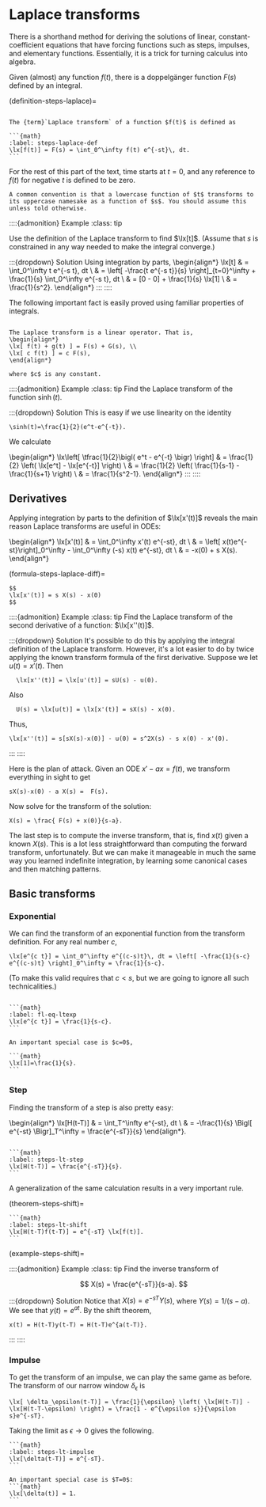 # Laplace transforms

There is a shorthand method for deriving the solutions of linear, constant-coefficient equations that have forcing functions such as steps, impulses, and elementary functions. Essentially, it is a trick for turning calculus into algebra.

Given (almost) any function $f(t)$, there is a doppelgänger function $F(s)$ defined by an integral.

(definition-steps-laplace)=

````{proof:definition} Laplace transform

The {term}`Laplace transform` of a function $f(t)$ is defined as

```{math}
:label: steps-laplace-def
\lx[f(t)] = F(s) = \int_0^\infty f(t) e^{-st}\, dt.
```
````

For the rest of this part of the text, time starts at $t=0$, and any reference to $f(t)$ for negative $t$ is defined to be zero.

```{attention}
A common convention is that a lowercase function of $t$ transforms to its uppercase namesake as a function of $s$. You should assume this unless told otherwise.
```

::::{admonition} Example
:class: tip

Use the definition of the Laplace transform to find $\lx[t]$. (Assume that $s$ is constrained in any way needed to make the integral converge.)

:::{dropdown} Solution
Using integration by parts,
\begin{align*}
\lx[t] & = \int_0^\infty t e^{-s t}\, dt  \\
& = \left[ -\frac{t e^{-s t}}{s} \right]_{t=0}^\infty + \frac{1}{s} \int_0^\infty e^{-s t}\, dt  \\
& = [0 - 0] + \frac{1}{s} \lx[1] \\
& = \frac{1}{s^2}.
\end{align*}
:::
::::

The following important fact is easily proved using familiar properties of integrals.

````{proof:theorem} Laplace transform linearity

The Laplace transform is a linear operator. That is,
\begin{align*}
\lx[ f(t) + g(t) ] = F(s) + G(s), \\
\lx[ c f(t) ] = c F(s),
\end{align*}

where $c$ is any constant.
````

::::{admonition} Example
:class: tip
Find the Laplace transform of the function $\sinh(t)$.

:::{dropdown} Solution
This is easy if we use linearity on the identity

```{math}
\sinh(t)=\frac{1}{2}(e^t-e^{-t}).
```

We calculate

\begin{align*}
\lx\left[ \tfrac{1}{2}\bigl( e^t - e^{-t} \bigr) \right]  & = \frac{1}{2} \left( \lx[e^t] - \lx[e^{-t}] \right) \\
  & = \frac{1}{2} \left( \frac{1}{s-1} - \frac{1}{s+1} \right) \\
  & = \frac{1}{s^2-1}.
\end{align*}
:::
::::

## Derivatives

Applying integration by parts to the definition of $\lx[x'(t)]$ reveals the main reason Laplace transforms are useful in ODEs:

\begin{align*}
\lx[x'(t)] & = \int_0^\infty x'(t) e^{-st}\, dt \\
& = \left[ x(t)e^{-st}\right]_0^\infty - \int_0^\infty (-s) x(t) e^{-st}\, dt \\
& = -x(0) + s X(s).
\end{align*}

(formula-steps-laplace-diff)=

````{proof:formula} Transform of a derivative
$$
\lx[x'(t)] = s X(s) - x(0)
$$
````

::::{admonition} Example
:class: tip
Find the Laplace transform of the second derivative of a function: $\lx[x''(t)]$.

:::{dropdown} Solution
It's possible to do this by applying the integral definition of the Laplace transform. However, it's a lot easier to do by twice applying the known transform formula of the first derivative. Suppose we let $u(t)=x'(t)$. Then

```{math}
  \lx[x''(t)] = \lx[u'(t)] = sU(s) - u(0).
```

Also

```{math}
  U(s) = \lx[u(t)] = \lx[x'(t)] = sX(s) - x(0). 
```

Thus,

```{math}
\lx[x''(t)] = s[sX(s)-x(0)] - u(0) = s^2X(s) - s x(0) - x'(0). 
```
:::
::::

Here is the plan of attack. Given an ODE $x'-ax=f(t)$, we transform everything in sight to get

```{math}
sX(s)-x(0) - a X(s) =  F(s).
```

Now solve for the transform of the solution:

```{math}
X(s) = \frac{ F(s) + x(0)}{s-a}.
```

The last step is to compute the inverse transform, that is, find $x(t)$ given a known $X(s)$. This is a lot less straightforward than computing the forward transform, unfortunately. But we can make it manageable in much the same way you learned indefinite integration, by learning some canonical cases and then matching patterns.

## Basic transforms

### Exponential

We can find the transform of an exponential function from the transform definition. For any real number $c$,

```{math}
\lx[e^{c t}] = \int_0^\infty e^{(c-s)t}\, dt = \left[ -\frac{1}{s-c} e^{(c-s)t} \right]_0^\infty = \frac{1}{s-c}.
```

(To make this valid requires that $c< s$, but we are going to ignore all such technicalities.)

````{proof:formula} Transform of an exponential

```{math}
:label: fl-eq-ltexp
\lx[e^{c t}] = \frac{1}{s-c}.
```

An important special case is $c=0$,

```{math}
\lx[1]=\frac{1}{s}.
```
````

### Step

Finding the transform of a step is also pretty easy:

\begin{align*}
\lx[H(t-T)] & = \int_T^\infty e^{-st}\, dt \\
& = -\frac{1}{s} \Bigl[ e^{-st} \Bigr]_T^\infty = \frac{e^{-sT}}{s} 
\end{align*}.

````{proof:formula} Transform of a step

```{math}
:label: steps-lt-step
\lx[H(t-T)] = \frac{e^{-sT}}{s}.
```
````

A generalization of the same calculation results in a very important rule.

(theorem-steps-shift)=

````{proof:theorem} Shift theorem
```{math}
:label: steps-lt-shift
\lx[H(t-T)f(t-T)] = e^{-sT} \lx[f(t)].
```
````

(example-steps-shift)=

::::{admonition} Example
:class: tip
Find the inverse transform of

$$
X(s) = \frac{e^{-sT}}{s-a}.
$$

:::{dropdown} Solution
Notice that $X(s) = e^{-sT} Y(s)$, where $Y(s)=1/(s-a)$. We see that $y(t)=e^{at}$. By the shift theorem,

```{math}
x(t) = H(t-T)y(t-T) = H(t-T)e^{a(t-T)}.
```
:::
::::

### Impulse

To get the transform of an impulse, we can play the same game as before. The transform of our narrow window $\delta_\epsilon$  is

```{math}
\lx[ \delta_\epsilon(t-T)] = \frac{1}{\epsilon} \left( \lx[H(t-T)] - \lx[H(t-T-\epsilon) \right) = \frac{1 - e^{\epsilon s}}{\epsilon s}e^{-sT}.
```

Taking the limit as $\epsilon\to 0$ gives the following.

````{proof:formula} Transform of an impulse
```{math}
:label: steps-lt-impulse
\lx[\delta(t-T)] = e^{-sT}.
```

An important special case is $T=0$:
```{math}
\lx[\delta(t)] = 1.
```
````

